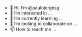 - 👋 Hi, I’m @paulojorgesg
- 👀 I’m interested in ...
- 🌱 I’m currently learning ...
- 💞️ I’m looking to collaborate on ...
- 📫 How to reach me ...

<!---
paulojorgesg/paulojorgesg is a ✨ special ✨ repository because its `README.md` (this file) appears on your GitHub profile.
You can click the Preview link to take a look at your changes.
--->
